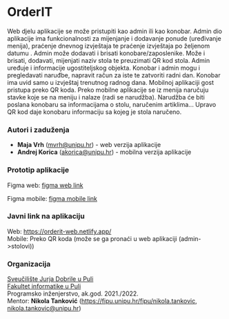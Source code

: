 # OrderIT
Web djelu aplikacije se može pristupiti kao admin ili kao konobar. Admin dio aplikacije ima funkcionalnosti za mijenjanje i dodavanje ponude (uređivanje menija), praćenje dnevnog izvještaja te praćenje izvještaja po željenom datumu . Admin može dodavati i brisati konobare/zaposlenike. Može i brisati, dodavati, mijenjati naziv stola te preuzimati QR kod stola. Admin uređuje i informacije ugostiteljskog objekta. Konobar i admin mogu i pregledavati naruđbe, napravit račun za iste te zatvoriti radni dan. Konobar ima uvid samo u izvještaj trenutnog radnog dana.
 Mobilnoj aplikaciji gost pristupa preko QR koda. Preko mobilne aplikacije se iz menija naručuju stavke koje se na meniju i nalaze (radi se narudžba). Narudžba će biti poslana konobaru sa informacijama o stolu, naručenim artiklima... Upravo QR kod daje konobaru informaciju sa kojeg je stola naručeno.

### Autori i zaduženja

-   **Maja Vrh** (mvrh@unipu.hr) - web verzija aplikacije
-   **Andrej Korica** (akorica@unipu.hr) - mobilna verzija aplikacije

### Prototip aplikacije

Figma web: [figma web link](https://www.figma.com/proto/dCX4ztBn9gTB55hdc1HTHN/Untitled?page-id=86%3A1160&node-id=99%3A1494&viewport=270%2C48%2C0.02&scaling=min-zoom&starting-point-node-id=92%3A1092)

Figma mobile: [figma mobile link](https://www.figma.com/proto/dCX4ztBn9gTB55hdc1HTHN/Untitled?page-id=0%3A1&node-id=7%3A7&viewport=270%2C48%2C0.21&scaling=scale-down&starting-point-node-id=2%3A2)

### Javni link na aplikaciju

Web: https://orderit-web.netlify.app/  
Mobile: Preko QR koda (može se ga pronaći u web aplikaciji (admin->stolovi))

### Organizacija

[Sveučilište Jurja Dobrile u Puli](http://www.unipu.hr/)  
[Fakultet informatike u Puli](https://fipu.unipu.hr/)  
Programsko inženjerstvo, ak.god. 2021./2022.  
Mentor: **Nikola Tanković** (https://fipu.unipu.hr/fipu/nikola.tankovic, nikola.tankovic@unipu.hr)
